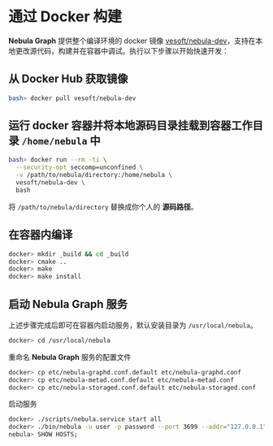 # 通过 Docker 构建

**Nebula Graph** 提供整个编译环境的 docker 镜像 [vesoft/nebula-dev](https://hub.docker.com/r/vesoft/nebula-dev)，支持在本地更改源代码，构建并在容器中调试。执行以下步骤以开始快速开发：

## 从 Docker Hub 获取镜像

```bash
bash> docker pull vesoft/nebula-dev
```

## 运行 docker 容器并将本地源码目录挂载到容器工作目录 `/home/nebula` 中

```bash
bash> docker run --rm -ti \
  --security-opt seccomp=unconfined \
  -v /path/to/nebula/directory:/home/nebula \
  vesoft/nebula-dev \
  bash
```

将 `/path/to/nebula/directory` 替换成你个人的 **源码路径**。

## 在容器内编译

```bash
docker> mkdir _build && cd _build
docker> cmake ..
docker> make
docker> make install
```

## 启动 Nebula Graph 服务

上述步骤完成后即可在容器内启动服务，默认安装目录为 `/usr/local/nebula`。

```bash
docker> cd /usr/local/nebula
```

重命名 **Nebula Graph** 服务的配置文件

```bash
docker> cp etc/nebula-graphd.conf.default etc/nebula-graphd.conf
docker> cp etc/nebula-metad.conf.default etc/nebula-metad.conf
docker> cp etc/nebula-storaged.conf.default etc/nebula-storaged.conf
```

启动服务

```bash
docker> ./scripts/nebula.service start all
docker> ./bin/nebula -u user -p password --port 3699 --addr="127.0.0.1"
nebula> SHOW HOSTS;
```
